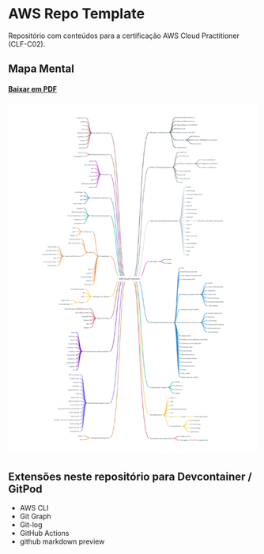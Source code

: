 # AWS Repo Template

Repositório com conteúdos para a certificação AWS Cloud Practitioner (CLF-C02).

## Mapa Mental

#### [Baixar em PDF](./diagramas/mapa-mental/Mapa%20Mental%20-%20AWS%20Cloud%20Practitioner.pdf)

![mapa mental jpg](./diagramas/mapa-mental/Mapa%20Mental%20-%20AWS%20Cloud%20Practitioner.jpg)


## Extensões neste repositório para Devcontainer / GitPod
* AWS CLI
* Git Graph
* Git-log
* GitHub Actions
* github markdown preview